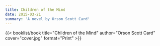 ```yaml
---
title: Children of the Mind
date: 2015-03-21
summary: 'A novel by Orson Scott Card'
---
```


{{< booklist/book
title="Children of the Mind"
author="Orson Scott Card"
cover="cover.jpg"
format="Print" >}}
